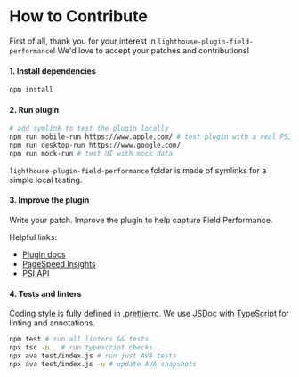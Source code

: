 # How to Contribute

First of all, thank you for your interest in `lighthouse-plugin-field-performance`!
We'd love to accept your patches and contributions!

#### 1. Install dependencies

```bash
npm install
```

#### 2. Run plugin

```bash
# add symlink to test the plugin locally
npm run mobile-run https://www.apple.com/ # test plugin with a real PSI API response
npm run desktop-run https://www.google.com/
npm run mock-run # test UI with mock data
```

`lighthouse-plugin-field-performance` folder is made of symlinks for a simple local testing.

#### 3. Improve the plugin

Write your patch. Improve the plugin to help capture Field Performance.

Helpful links:

- [Plugin docs](https://github.com/GoogleChrome/lighthouse/blob/master/docs/plugins.md)
- [PageSpeed Insights](https://developers.google.com/speed/pagespeed/insights)
- [PSI API](https://developers.google.com/speed/docs/insights/v5/get-started)

#### 4. Tests and linters

Coding style is fully defined in [.prettierrc](./.prettierrc).
We use [JSDoc](http://usejsdoc.org/) with [TypeScript](https://github.com/Microsoft/TypeScript/wiki/JSDoc-support-in-JavaScript) for linting and annotations.

```bash
npm test # run all linters && tests
npx tsc -p . # run typescript checks
npx ava test/index.js # run just AVA tests
npx ava test/index.js -u # update AVA snapshots
```
